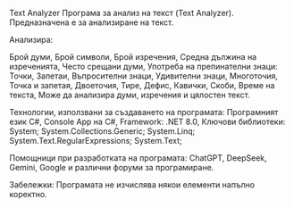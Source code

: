 Text Analyzer
Програма за анализ на текст (Text Analyzer).
Предназначена е за анализиране на текст.

Анализира:

Брой думи,
Брой символи,
Брой изречения,
Средна дължина на изреченията,
Често срещани думи,
Употреба на препинателни знаци:
Точки,
Запетаи,
Въпросителни знаци,
Удивителни знаци,
Многоточия,
Точка и запетая,
Двоеточия,
Тире,
Дефис,
Кавички,
Скоби,
Време на текста,
Може да анализира думи, изречения и цялостен текст.

Технологии, използвани за създаването на програмата:
Програмният език C#,
Console App на C#,
Framework: .NET 8.0,
Ключови библиотеки:
System; System.Collections.Generic; System.Linq; System.Text.RegularExpressions; System.Text;

Помощници при разработката на програмата:
ChatGPT, DeepSeek, Gemini, Google и различни форуми за програмиране.

Забележки:
Програмата не изчислява някои елементи напълно коректно.


